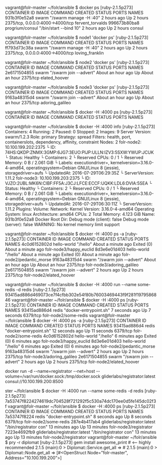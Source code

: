 

vagrant@folr-master ~/folr/ansible $ docker ps                                                                                                                                                                                                                 [ruby-2.1.5p273]
CONTAINER ID        IMAGE               COMMAND                  CREATED             STATUS              PORTS                              NAMES
931b3f0e52a8        swarm               "/swarm manage -H :40"   2 hours ago         Up 2 hours          2375/tcp, 0.0.0.0:4000->4000/tcp   fervent_torvalds
996673b80ba8        progrium/consul     "/bin/start --bind 10"   2 hours ago         Up 2 hours                                             consul

vagrant@folr-master ~/folr/ansible $ node1 'docker ps'                                                                                                                                                                                                         [ruby-2.1.5p273]
CONTAINER ID        IMAGE               COMMAND                  CREATED             STATUS              PORTS                              NAMES
ff793d73c38a        swarm               "/swarm manage -H :40"   2 hours ago         Up 2 hours          2375/tcp, 0.0.0.0:4000->4000/tcp   loving_franklin

vagrant@folr-master ~/folr/ansible $ node2 'docker ps'                                                                                                                                                                                                         [ruby-2.1.5p273]
CONTAINER ID        IMAGE               COMMAND                  CREATED             STATUS              PORTS               NAMES
2e6171504855        swarm               "/swarm join --advert"   About an hour ago   Up About an hour    2375/tcp            elated_hoover

vagrant@folr-master ~/folr/ansible $ node3 'docker ps'                                                                                                                                                                                                         [ruby-2.1.5p273]
CONTAINER ID        IMAGE               COMMAND                  CREATED             STATUS              PORTS               NAMES
9163a48315d4        swarm               "/swarm join --advert"   About an hour ago   Up About an hour    2375/tcp            adoring_galileo

vagrant@folr-master ~/folr/ansible $ docker -H :4000 ps                                                                                                                                                                                                        [ruby-2.1.5p273]
CONTAINER ID        IMAGE               COMMAND             CREATED             STATUS              PORTS               NAMES


vagrant@folr-master ~/folr/ansible $ docker -H :4000 info                                                                                                                                                                                                      [ruby-2.1.5p273]
Containers: 4
 Running: 2
 Paused: 0
 Stopped: 2
Images: 9
Server Version: swarm/1.2.3
Role: primary
Strategy: spread
Filters: health, port, containerslots, dependency, affinity, constraint
Nodes: 2
 folr-node2: 10.100.199.202:2375
  └ ID: 74HS:QKDP:ZNMX:3GMP:6JG7:3EUO:PIJP:ULLN:IZV3:5SXW:YWUP:JCUK
  └ Status: Healthy
  └ Containers: 2
  └ Reserved CPUs: 0 / 1
  └ Reserved Memory: 0 B / 2.061 GiB
  └ Labels: executiondriver=, kernelversion=3.16.0-4-amd64, operatingsystem=Debian GNU/Linux 8 (jessie), storagedriver=aufs
  └ UpdatedAt: 2016-07-29T06:29:35Z
  └ ServerVersion: 1.11.2
 folr-node3: 10.100.199.203:2375
  └ ID: VJZO:2UBL:MK6N:CIBF:FF5A:J3CJ:LFCE:ECCF:UQKK:LDL6:DVIA:5SEA
  └ Status: Healthy
  └ Containers: 2
  └ Reserved CPUs: 0 / 1
  └ Reserved Memory: 0 B / 2.061 GiB
  └ Labels: executiondriver=, kernelversion=3.16.0-4-amd64, operatingsystem=Debian GNU/Linux 8 (jessie), storagedriver=aufs
  └ UpdatedAt: 2016-07-29T06:30:11Z
  └ ServerVersion: 1.11.2
Plugins:
 Volume:
 Network:
Kernel Version: 3.16.0-4-amd64
Operating System: linux
Architecture: amd64
CPUs: 2
Total Memory: 4.123 GiB
Name: 931b3f0e52a8
Docker Root Dir:
Debug mode (client): false
Debug mode (server): false
WARNING: No kernel memory limit support



vagrant@folr-master ~/folr/ansible $ docker -H :4000 ps -a                                                                                                                                                                                                     [ruby-2.1.5p273]
CONTAINER ID        IMAGE               COMMAND                  CREATED              STATUS                          PORTS               NAMES
4c0d6152802d        hello-world         "/hello"                 About a minute ago   Exited (0) About a minute ago                       folr-node3/happy_euclid
8d3e6e01d403        hello-world         "/hello"                 About a minute ago   Exited (0) About a minute ago                       folr-node2/pedantic_morse
9163a48315d4        swarm               "/swarm join --advert"   About an hour ago    Up About an hour                2375/tcp            folr-node3/adoring_galileo
2e6171504855        swarm               "/swarm join --advert"   2 hours ago          Up 2 hours                      2375/tcp            folr-node2/elated_hoover



vagrant@folr-master ~/folr/ansible $ docker -H :4000 run --name some-redis -d redis                                                                                                                                                                            [ruby-2.1.5p273]
93415ad886d469073ce7f4cfbb302e54f80b76003469443f9f281f1979586846
vagrant@folr-master ~/folr/ansible $ docker -H :4000 ps                                                                                                                                                                                                        [ruby-2.1.5p273]
CONTAINER ID        IMAGE               COMMAND                  CREATED             STATUS              PORTS               NAMES
93415ad886d4        redis               "docker-entrypoint.sh"   7 seconds ago       Up 7 seconds        6379/tcp            folr-node2/some-redis
vagrant@folr-master ~/folr/ansible $ docker -H :4000 ps -a                                                                                                                                                                                                     [ruby-2.1.5p273]
CONTAINER ID        IMAGE               COMMAND                  CREATED             STATUS                     PORTS               NAMES
93415ad886d4        redis               "docker-entrypoint.sh"   12 seconds ago      Up 11 seconds              6379/tcp            folr-node2/some-redis
4c0d6152802d        hello-world         "/hello"                 6 minutes ago       Exited (0) 6 minutes ago                       folr-node3/happy_euclid
8d3e6e01d403        hello-world         "/hello"                 6 minutes ago       Exited (0) 6 minutes ago                       folr-node2/pedantic_morse
9163a48315d4        swarm               "/swarm join --advert"   2 hours ago         Up 2 hours                 2375/tcp            folr-node3/adoring_galileo
2e6171504855        swarm               "/swarm join --advert"   2 hours ago         Up 2 hours                 2375/tcp            folr-node2/elated_hoover



docker run -d --name=registrator --net=host --volume=/var/run/docker.sock:/tmp/docker.sock gliderlabs/registrator:latest consul://10.100.199.200:8500
    
    
    
    
      


ster ~/folr/ansible $ docker -H :4000 run --name some-redis -d redis                                                                                                                                                                            [ruby-2.1.5p273]
7a53747f8224274619dc704528f721292f5c530a74dc170ee0d5fe145dc02f3f
vagrant@folr-master ~/folr/ansible $ docker -H :4000 ps                                                                                                                                                                                                        [ruby-2.1.5p273]
CONTAINER ID        IMAGE                           COMMAND                  CREATED             STATUS              PORTS               NAMES
7a53747f8224        redis                           "docker-entrypoint.sh"   8 seconds ago       Up 8 seconds        6379/tcp            folr-node2/some-redis
287e4b417ab4        gliderlabs/registrator:latest   "/bin/registrator con"   13 minutes ago      Up 13 minutes                           folr-node3/registrator
7223e4692fb9        gliderlabs/registrator:latest   "/bin/registrator con"   13 minutes ago      Up 13 minutes                           folr-node2/registrator
vagrant@folr-master ~/folr/ansible $ pry -r diplomat                                                                                                                                                                                                           [ruby-2.1.5p273]
gem install awesome_print  # <-- highly recommended
2.1.5 (main):0 > Diplomat::Service.get_all
=> #<OpenStruct consul=[]>
2.1.5 (main):0 > Diplomat::Node.get_all
=> [#<OpenStruct Node="folr-master", Address="10.100.199.200">]



